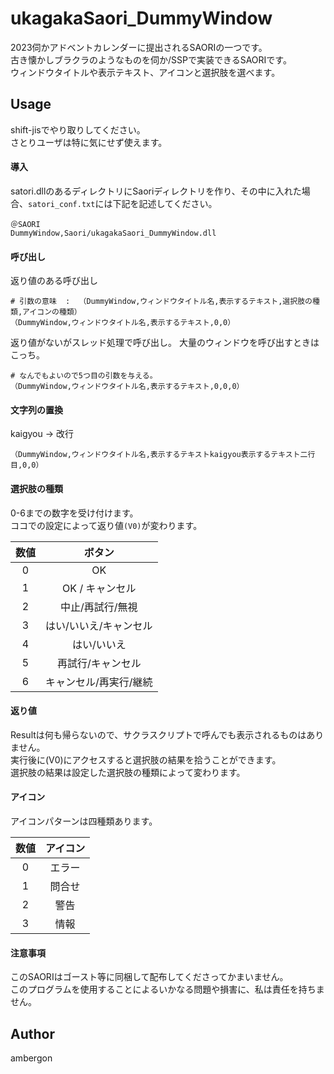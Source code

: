# ukagakaSaori_DummyWindow
2023伺かアドベントカレンダーに提出されるSAORIの一つです。<br>
古き懐かしブラクラのようなものを伺か/SSPで実装できるSAORIです。<br>
ウィンドウタイトルや表示テキスト、アイコンと選択肢を選べます。<br>


## Usage
shift-jisでやり取りしてください。<br>
さとりユーザは特に気にせず使えます。


#### 導入
satori.dllのあるディレクトリにSaoriディレクトリを作り、その中に入れた場合、`satori_conf.txt`には下記を記述してください。
```
＠SAORI
DummyWindow,Saori/ukagakaSaori_DummyWindow.dll
```


#### 呼び出し
返り値のある呼び出し
```
# 引数の意味  :  （DummyWindow,ウィンドウタイトル名,表示するテキスト,選択肢の種類,アイコンの種類）
（DummyWindow,ウィンドウタイトル名,表示するテキスト,0,0）
```

返り値がないがスレッド処理で呼び出し。
大量のウィンドウを呼び出すときはこっち。
```
# なんでもよいので5つ目の引数を与える。
（DummyWindow,ウィンドウタイトル名,表示するテキスト,0,0,0）
```


#### 文字列の置換
kaigyou -> 改行
```
（DummyWindow,ウィンドウタイトル名,表示するテキストkaigyou表示するテキスト二行目,0,0）
```


#### 選択肢の種類
0-6までの数字を受け付けます。<br>
ココでの設定によって返り値`(V0)`が変わります。


| 数値 | ボタン |
|:--:|:--:|
|0| OK |
|1| OK / キャンセル |
|2| 中止/再試行/無視 |
|3| はい/いいえ/キャンセル |
|4| はい/いいえ |
|5| 再試行/キャンセル |
|6| キャンセル/再実行/継続 |


#### 返り値
Resultは何も帰らないので、サクラスクリプトで呼んでも表示されるものはありません。<br>
実行後に(V0)にアクセスすると選択肢の結果を拾うことができます。<br>
選択肢の結果は設定した選択肢の種類によって変わります。<br>


#### アイコン
アイコンパターンは四種類あります。

| 数値 | アイコン |
|:--:|:--:|
| 0 | エラー |
| 1 | 問合せ |
| 2 | 警告 |
| 3 | 情報 |




#### 注意事項
このSAORIはゴースト等に同梱して配布してくださってかまいません。<br>
このプログラムを使用することによるいかなる問題や損害に、私は責任を持ちません。


## Author
ambergon










